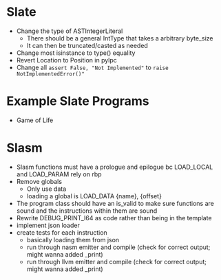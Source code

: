 # Slate
- Change the type of ASTIntegerLiteral
  - There should be a general IntType that takes a arbitrary byte_size
  - It can then be truncated/casted as needed
- Change most isinstance to type() equality
- Revert Location to Position in pylpc
- Change all `assert False, "Not Implemented"` to `raise NotImplementedError()"`

# Example Slate Programs
- Game of Life

# Slasm
- Slasm functions must have a prologue and epilogue bc LOAD_LOCAL and LOAD_PARAM rely on rbp
- Remove globals
  - Only use data
  - loading a global is LOAD_DATA {name}, {offset}
- The program class should have an is_valid to make sure functions are sound and the instructions within them are sound
- Rewrite DEBUG_PRINT_I64 as code rather than being in the template
- implement json loader
- create tests for each instruction
  - basically loading them from json
  - run through nasm emitter and compile (check for correct output; might wanna added _print)
  - run through llvm emitter and compile (check for correct output; might wanna added _print)